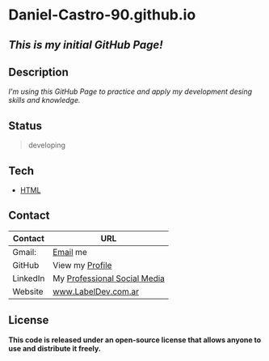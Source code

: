 # Daniel-Castro-90.github.io
## _This is my initial GitHub Page!_

## Description
*I'm using this GitHub Page to practice and apply my development desing skills and knowledge.*

## Status 
> developing

## Tech
- [HTML]

## Contact
| Contact | URL |
| ------ | ------ |
| Gmail: | [Email] me |
| GitHub |  View my [Profile] |
| LinkedIn |  My [Professional Social Media] |
| Website | www.LabelDev.com.ar |

## License

**This code is released under an open-source license that allows anyone to use and distribute it freely.**


[HTML]: https://developer.mozilla.org/es/docs/Web/HTML

[Email]: <mailto:CastroDanielAdr@gmail.com>
[Profile]: <https://github.com/Daniel-Castro-90>
[Professional Social Media]: <https://linkedin.com/in/danielcastroo>

